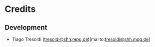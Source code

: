 Credits
=======

Development
-----------

  * Tiago Tresoldi (<tresoldi@shh.mpg.de>)[mailto:tresoldi@shh.mpg.de]
